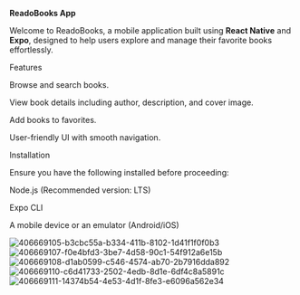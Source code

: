 **ReadoBooks App**

Welcome to ReadoBooks, a mobile application built using **React Native** and **Expo**, designed to help users explore and manage their favorite books effortlessly.

Features

Browse and search books.

View book details including author, description, and cover image.

Add books to favorites.

User-friendly UI with smooth navigation.

Installation

Ensure you have the following installed before proceeding:

Node.js (Recommended version: LTS)

Expo CLI

A mobile device or an emulator (Android/iOS)

![406669105-b3cbc55a-b334-411b-8102-1d41f1f0f0b3](https://github.com/user-attachments/assets/283589e6-e4a5-43d8-b478-8ce90dd259e5)
![406669107-f0e4bfd3-3be7-4d58-90c1-54f912a6e15b](https://github.com/user-attachments/assets/d055497b-9121-403a-a108-ad4671395c16)
![406669108-d1ab0599-c546-4574-ab70-2b7916dda892](https://github.com/user-attachments/assets/fcbc4fe3-9d5b-4ac7-b20c-804fcddbd0d1)
![406669110-c6d41733-2502-4edb-8d1e-6df4c8a5891c](https://github.com/user-attachments/assets/d4ab8bb5-c6d4-4abe-ac33-c5e9661523aa)
![406669111-14374b54-4e53-4d1f-8fe3-e6096a562e34](https://github.com/user-attachments/assets/2e24e45b-13e8-4131-a655-aa0bdf576aeb)
